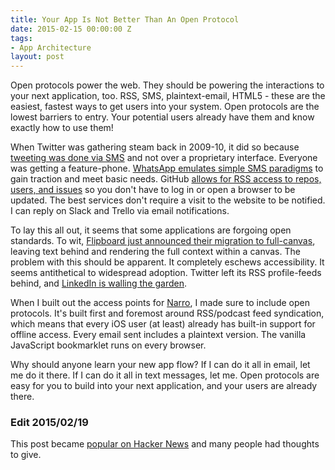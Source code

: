 ```yaml
---
title: Your App Is Not Better Than An Open Protocol
date: 2015-02-15 00:00:00 Z
tags:
- App Architecture
layout: post
---
```


Open protocols power the web. They should be powering the interactions to your next application, too. RSS, SMS, plaintext-email, HTML5 - these are the easiest, fastest ways to get users into your system. Open protocols are the lowest barriers to entry. Your potential users already have them and know exactly how to use them!

When Twitter was gathering steam back in 2009-10, it did so because [tweeting was done via SMS](https://blog.twitter.com/2010/introducing-fast-follow-and-other-sms-tips) and not over a proprietary interface. Everyone was getting a feature-phone. [WhatsApp emulates simple SMS paradigms](http://www.whatsapp.com) to gain traction and meet basic needs. GitHub [allows for RSS access to repos, users, and issues](https://help.github.com/articles/viewing-your-feeds/) so you don't have to log in or open a browser to be updated. The best services don't require a visit to the website to be notified. I can reply on Slack and Trello via email notifications.

To lay this all out, it seems that some applications are forgoing open standards. To wit, [Flipboard just announced their migration to full-canvas](http://engineering.flipboard.com/2015/02/mobile-web/), leaving text behind and rendering the full context within a canvas. The problem with this should be apparent. It completely eschews accessibility. It seems antithetical to widespread adoption. Twitter left its RSS profile-feeds behind, and [LinkedIn is walling the garden](http://stopusinglinkedin.com).

When I built out the access points for [Narro](http://narro.co), I made sure to include open protocols. It's built first and foremost around RSS/podcast feed syndication, which means that every iOS user (at least) already has built-in support for offline access. Every email sent includes a plaintext version. The vanilla JavaScript bookmarklet runs on every browser.

Why should anyone learn your new app flow? If I can do it all in email, let me do it there. If I can do it all in text messages, let me. Open protocols are easy for you to build into your next application, and your users are already there.

### Edit 2015/02/19
This post became [popular on Hacker News](https://news.ycombinator.com/item?id=9074330) and many people had thoughts to give.
